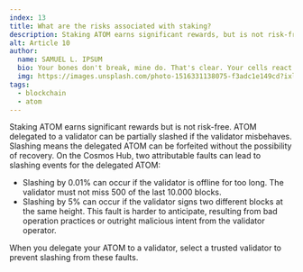 ```yaml
---
index: 13
title: What are the risks associated with staking?
description: Staking ATOM earns significant rewards, but is not risk-free.
alt: Article 10
author: 
  name: SAMUEL L. IPSUM
  bio: Your bones don't break, mine do. That's clear. Your cells react to bacteria and viruses differently than mine. You don't get sick, I do. That's also clear. But for some reason, you and I react the exact same way to water. We swallow it too fast, we choke. We get some in our lungs, we drown. However unreal it may seem, we are connected, you and I. We're on the same curve, just on opposite ends.
  img: https://images.unsplash.com/photo-1516331138075-f3adc1e149cd?ixlib=rb-1.2.1&ixid=MXwxMjA3fDB8MHxwaG90by1wYWdlfHx8fGVufDB8fHw%3D&auto=format&fit=crop&w=800&q=60
tags: 
  - blockchain
  - atom
---
```


Staking ATOM earns significant rewards but is not risk-free. ATOM delegated to a validator can be partially slashed if the validator misbehaves. Slashing means the delegated ATOM can be forfeited without the possibility of recovery. On the Cosmos Hub, two attributable faults can lead to slashing events for the delegated ATOM:

- Slashing by 0.01% can occur if the validator is offline for too long. The validator must not miss 500 of the last 10.000 blocks. 
- Slashing by 5% can occur if the validator signs two different blocks at the same height. This fault is harder to anticipate, resulting from bad operation practices or outright malicious intent from the validator operator. 

When you delegate your ATOM to a validator, select a trusted validator to prevent slashing from these faults.

